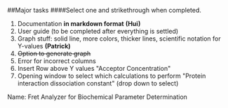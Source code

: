 ##Major tasks 
####Select one and strikethrough when completed.

1. Documentation **in markdown format**  **(Hui)**
1. User guide (to be completed after everything is settled)
1. Graph stuff: solid line, more colors, thicker lines, scientific notation for Y-values **(Patrick)**
1. ~~Option to generate graph~~
1. Error for incorrect columns 
1. Insert Row above Y values "Acceptor Concentration"
1. Opening window to select which calculations to perform "Protein interaction dissociation constant" (drop down to select)



Name: Fret Analyzer for Biochemical Parameter Determination
